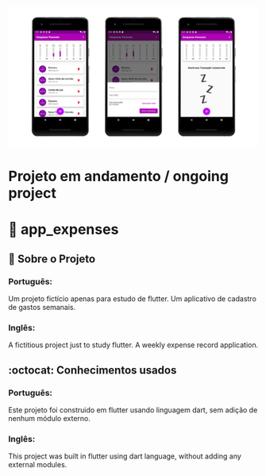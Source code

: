![Screenshot do app](assets/images/telas_app_expenses.jpg)

# Projeto em andamento / ongoing project

# 📱 app_expenses

## :memo: Sobre o Projeto<br>
### Português:<br>
Um projeto fictício apenas para estudo de flutter.
Um aplicativo de cadastro de gastos semanais.

### Inglês:<br>
A fictitious project just to study flutter.
A weekly expense record application.

## :octocat: Conhecimentos usados
### Português:<br>
Este projeto foi construido em flutter usando linguagem dart, sem adição de nenhum módulo externo.

### Inglês:<br>
This project was built in flutter using dart language, without adding any external modules.